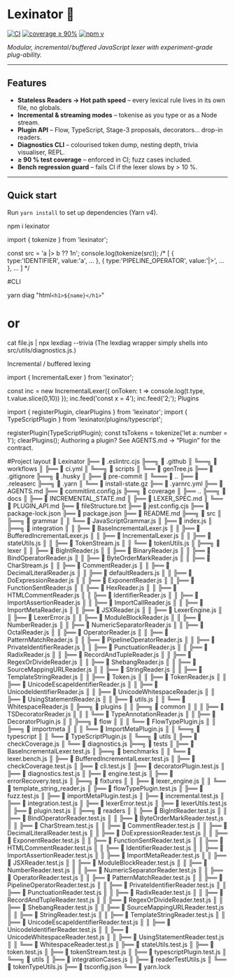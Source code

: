 
# Lexinator 🦖
[![CI](https://github.com/jick666/Lexinator/actions/workflows/ci.yml/badge.svg)](https://github.com/jick666/Lexinator/actions)
[![coverage ≥ 90%](https://img.shields.io/badge/coverage-90%2B-brightgreen)](./coverage)
[![npm v](https://img.shields.io/npm/v/lexinator?logo=npm)](https://www.npmjs.com/package/lexinator)

*Modular, incremental&hairsp;/&hairsp;buffered JavaScript lexer with experiment-grade plug-ability.*

---

## Features
- **Stateless Readers → Hot path speed** – every lexical rule lives in its own file, no globals.
- **Incremental & streaming modes** – tokenise as you type or as a Node stream.
- **Plugin API** – Flow, TypeScript, Stage-3 proposals, decorators… drop-in readers.
- **Diagnostics CLI** – colourised token dump, nesting depth, trivia visualiser, REPL.
- **≥ 90 % test coverage** – enforced in CI; fuzz cases included.
- **Bench regression guard** – fails CI if the lexer slows by > 10 %.

---

## Quick start

Run `yarn install` to set up dependencies (Yarn v4).

npm i lexinator

import { tokenize } from 'lexinator';

const src = 'a |> b ?? 1n';
console.log(tokenize(src));
/*
[
  { type:'IDENTIFIER', value:'a', … },
  { type:'PIPELINE_OPERATOR', value:'|>', … },
  …
]
*/

#CLI

yarn diag "html`<h1>${name}</h1>`"
# or
cat file.js | npx lexdiag --trivia
(The lexdiag wrapper simply shells into src/utils/diagnostics.js.)

Incremental / buffered lexing

import { IncrementalLexer } from 'lexinator';

const inc = new IncrementalLexer({
  onToken: t => console.log(t.type, t.value.slice(0,10))
});
inc.feed('const x = 4');
inc.feed('2;');
Plugins

import { registerPlugin, clearPlugins } from 'lexinator';
import { TypeScriptPlugin } from 'lexinator/plugins/typescript';

registerPlugin(TypeScriptPlugin);
const tsTokens = tokenize('let a: number = 1');
clearPlugins();
Authoring a plugin? See AGENTS.md → “Plugin” for the contract.

#Project layout
📂 Lexinator
╠══ 📄 .eslintrc.cjs
╠══╗ 📂 .github
║  ╚══╗ 📂 workflows
║     ╠══ 📄 ci.yml
║     ╚══╗ 📂 scripts
║        ╚══ 📄 genTree.js
╠══ 📄 .gitignore
╠══╗ 📂 .husky
║  ╠══ 📄 pre-commit
║  ╚═══ 📂 ..
╠══ 📄 .releaserc
╠══╗ 📂 .yarn
║  ╚══ 📄 install-state.gz
╠══ 📄 .yarnrc.yml
╠══ 📄 AGENTS.md
╠══ 📄 commitlint.config.js
╠══╗ 📂 coverage
║  ╠══ ..
╠══╗ 📂 docs
║  ╠══ 📄 INCREMENTAL_STATE.md
║  ╠══ 📄 LEXER_SPEC.md
║  ╚══ 📄 PLUGIN_API.md
╠══ 📄 fileStructure.txt
╠══ 📄 jest.config.cjs
╠══ 📄 package-lock.json
╠══ 📄 package.json
╠══ 📄 README.md
╠══╗ 📂 src
║  ╠══╗ 📂 grammar
║  ║  ╚══ 📄 JavaScriptGrammar.js
║  ╠══ 📄 index.js
║  ╠══╗ 📂 integration
║  ║  ╠══ 📄 BaseIncrementalLexer.js
║  ║  ╠══ 📄 BufferedIncrementalLexer.js
║  ║  ╠══ 📄 IncrementalLexer.js
║  ║  ╠══ 📄 stateUtils.js
║  ║  ╠══ 📄 TokenStream.js
║  ║  ╚══ 📄 tokenUtils.js
║  ╠══╗ 📂 lexer
║  ║  ╠══ 📄 BigIntReader.js
║  ║  ╠══ 📄 BinaryReader.js
║  ║  ╠══ 📄 BindOperatorReader.js
║  ║  ╠══ 📄 ByteOrderMarkReader.js
║  ║  ╠══ 📄 CharStream.js
║  ║  ╠══ 📄 CommentReader.js
║  ║  ╠══ 📄 DecimalLiteralReader.js
║  ║  ╠══ 📄 defaultReaders.js
║  ║  ╠══ 📄 DoExpressionReader.js
║  ║  ╠══ 📄 ExponentReader.js
║  ║  ╠══ 📄 FunctionSentReader.js
║  ║  ╠══ 📄 HexReader.js
║  ║  ╠══ 📄 HTMLCommentReader.js
║  ║  ╠══ 📄 IdentifierReader.js
║  ║  ╠══ 📄 ImportAssertionReader.js
║  ║  ╠══ 📄 ImportCallReader.js
║  ║  ╠══ 📄 ImportMetaReader.js
║  ║  ╠══ 📄 JSXReader.js
║  ║  ╠══ 📄 LexerEngine.js
║  ║  ╠══ 📄 LexerError.js
║  ║  ╠══ 📄 ModuleBlockReader.js
║  ║  ╠══ 📄 NumberReader.js
║  ║  ╠══ 📄 NumericSeparatorReader.js
║  ║  ╠══ 📄 OctalReader.js
║  ║  ╠══ 📄 OperatorReader.js
║  ║  ╠══ 📄 PatternMatchReader.js
║  ║  ╠══ 📄 PipelineOperatorReader.js
║  ║  ╠══ 📄 PrivateIdentifierReader.js
║  ║  ╠══ 📄 PunctuationReader.js
║  ║  ╠══ 📄 RadixReader.js
║  ║  ╠══ 📄 RecordAndTupleReader.js
║  ║  ╠══ 📄 RegexOrDivideReader.js
║  ║  ╠══ 📄 ShebangReader.js
║  ║  ╠══ 📄 SourceMappingURLReader.js
║  ║  ╠══ 📄 StringReader.js
║  ║  ╠══ 📄 TemplateStringReader.js
║  ║  ╠══ 📄 Token.js
║  ║  ╠══ 📄 TokenReader.js
║  ║  ╠══ 📄 UnicodeEscapeIdentifierReader.js
║  ║  ╠══ 📄 UnicodeIdentifierReader.js
║  ║  ╠══ 📄 UnicodeWhitespaceReader.js
║  ║  ╠══ 📄 UsingStatementReader.js
║  ║  ╠══ 📄 utils.js
║  ║  ╚══ 📄 WhitespaceReader.js
║  ╠══╗ 📂 plugins
║  ║  ╠══╗ 📂 common
║  ║  ║  ╠══ 📄 TSDecoratorReader.js
║  ║  ║  ╚══ 📄 TypeAnnotationReader.js
║  ║  ╠══ 📄 DecoratorPlugin.js
║  ║  ╠══╗ 📂 flow
║  ║  ║  ╚══ 📄 FlowTypePlugin.js
║  ║  ╠══╗ 📂 importmeta
║  ║  ║  ╚══ 📄 ImportMetaPlugin.js
║  ║  ╚══╗ 📂 typescript
║  ║     ╚══ 📄 TypeScriptPlugin.js
║  ╚══╗ 📂 utils
║     ╠══ 📄 checkCoverage.js
║     ╚══ 📄 diagnostics.js
╠══╗ 📂 tests
║  ╠══ 📄 BaseIncrementalLexer.test.js
║  ╠══╗ 📂 benchmarks
║  ║  ╚══ 📄 lexer.bench.js
║  ╠══ 📄 BufferedIncrementalLexer.test.js
║  ╠══ 📄 checkCoverage.test.js
║  ╠══ 📄 cli.test.js
║  ╠══ 📄 decoratorPlugin.test.js
║  ╠══ 📄 diagnostics.test.js
║  ╠══ 📄 engine.test.js
║  ╠══ 📄 errorRecovery.test.js
║  ╠══╗ 📂 fixtures
║  ║  ╠══ 📄 lexer_engine.js
║  ║  ╚══ 📄 template_string_reader.js
║  ╠══ 📄 flowTypePlugin.test.js
║  ╠══ 📄 fuzz.test.js
║  ╠══ 📄 importMetaPlugin.test.js
║  ╠══ 📄 incremental.test.js
║  ╠══ 📄 integration.test.js
║  ╠══ 📄 lexerError.test.js
║  ╠══ 📄 lexerUtils.test.js
║  ╠══ 📄 plugin.test.js
║  ╠══╗ 📂 readers
║  ║  ╠══ 📄 BigIntReader.test.js
║  ║  ╠══ 📄 BindOperatorReader.test.js
║  ║  ╠══ 📄 ByteOrderMarkReader.test.js
║  ║  ╠══ 📄 CharStream.test.js
║  ║  ╠══ 📄 CommentReader.test.js
║  ║  ╠══ 📄 DecimalLiteralReader.test.js
║  ║  ╠══ 📄 DoExpressionReader.test.js
║  ║  ╠══ 📄 ExponentReader.test.js
║  ║  ╠══ 📄 FunctionSentReader.test.js
║  ║  ╠══ 📄 HTMLCommentReader.test.js
║  ║  ╠══ 📄 IdentifierReader.test.js
║  ║  ╠══ 📄 ImportAssertionReader.test.js
║  ║  ╠══ 📄 ImportMetaReader.test.js
║  ║  ╠══ 📄 JSXReader.test.js
║  ║  ╠══ 📄 ModuleBlockReader.test.js
║  ║  ╠══ 📄 NumberReader.test.js
║  ║  ╠══ 📄 NumericSeparatorReader.test.js
║  ║  ╠══ 📄 OperatorReader.test.js
║  ║  ╠══ 📄 PatternMatchReader.test.js
║  ║  ╠══ 📄 PipelineOperatorReader.test.js
║  ║  ╠══ 📄 PrivateIdentifierReader.test.js
║  ║  ╠══ 📄 PunctuationReader.test.js
║  ║  ╠══ 📄 RadixReader.test.js
║  ║  ╠══ 📄 RecordAndTupleReader.test.js
║  ║  ╠══ 📄 RegexOrDivideReader.test.js
║  ║  ╠══ 📄 ShebangReader.test.js
║  ║  ╠══ 📄 SourceMappingURLReader.test.js
║  ║  ╠══ 📄 StringReader.test.js
║  ║  ╠══ 📄 TemplateStringReader.test.js
║  ║  ╠══ 📄 UnicodeEscapeIdentifierReader.test.js
║  ║  ╠══ 📄 UnicodeIdentifierReader.test.js
║  ║  ╠══ 📄 UnicodeWhitespaceReader.test.js
║  ║  ╠══ 📄 UsingStatementReader.test.js
║  ║  ╚══ 📄 WhitespaceReader.test.js
║  ╠══ 📄 stateUtils.test.js
║  ╠══ 📄 token.test.js
║  ╠══ 📄 tokenStream.test.js
║  ╠══ 📄 typescriptPlugin.test.js
║  ╚══╗ 📂 utils
║     ╠══ 📄 integrationCases.js
║     ╠══ 📄 readerTestUtils.js
║     ╚══ 📄 tokenTypeUtils.js
╠══ 📄 tsconfig.json
╚══ 📄 yarn.lock
